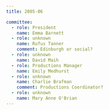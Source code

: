 ```yaml
---
title: 2005-06

committee:
  - role: President
    name: Emma Barnett
  - role: unknown
    name: Rufus Tanner
    comment: Edinburgh or social?
  - role: unknown
    name: David Maih
  - role: Productions Manager
    name: Emily Medhurst
  - role: unknown
    name: Charlie Brafman
    comment: Productions Coordinator?
  - role: unknown
    name: Mary Anne O'Brian
---
```

